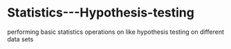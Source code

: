 # Statistics---Hypothesis-testing
performing basic statistics operations on like hypothesis testing on different data sets

